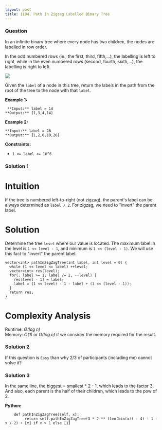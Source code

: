 ```yaml
---
layout: post
title: 1194. Path In Zigzag Labelled Binary Tree
---
```

### Question
In an infinite binary tree where every node has two children, the nodes are
labelled in row order.

In the odd numbered rows (ie., the first, third, fifth,...), the labelling is
left to right, while in the even numbered rows (second, fourth, sixth,...),
the labelling is right to left.

![](https://assets.leetcode.com/uploads/2019/06/24/tree.png)

Given the `label` of a node in this tree, return the labels in the path from
the root of the tree to the node with that `label`.



 **Example 1:**

    
    
     **Input:** label = 14
    **Output:** [1,3,4,14]
    

**Example 2:**

    
    
    **Input:** label = 26
    **Output:** [1,2,6,10,26]
    



 **Constraints:**

  * `1 <= label <= 10^6`

### Solution 1
# Intuition

If the tree is numbered left-to-right (not zigzag), the parent's label can be
always determined as `label / 2`. For zigzag, we need to "invert" the parent
label.

# Solution

Determine the tree `level` where our value is located. The maximum label in
the level is `1 << level - 1`, and minimum is `1 << (level - 1)`. We will use
this fact to "invert" the parent label.

    
    
    vector<int> pathInZigZagTree(int label, int level = 0) {
      while (1 << level <= label) ++level;
      vector<int> res(level);
      for(; label >= 1; label /= 2, --level) {
        res[level - 1] = label;
        label = (1 << level) - 1 - label + (1 << (level - 1));
      }
      return res;
    }
    

# Complexity Analysis

Runtime: _O(log n)_  
Memory: _O(1)_ or _O(log n)_ if we consider the memory required for the
result.


### Solution 2
If this question is `Easy` than why 2/3 of participants (including me) cannot
solve it?


### Solution 3
In the same line, the biggest = smallest * 2 - 1, which leads to the factor 3.  
And also, each parent is the half of their children, which leads to the pow of
2.

 **Python:**

    
    
        def pathInZigZagTree(self, x):
             return self.pathInZigZagTree(3 * 2 ** (len(bin(x)) - 4) - 1 - x / 2) + [x] if x > 1 else [1]
    




